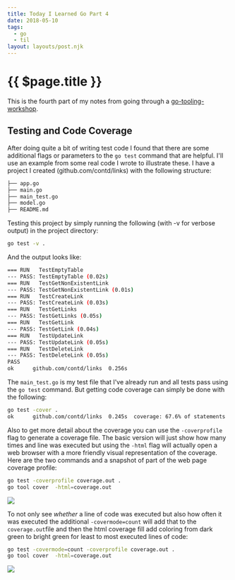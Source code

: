 ```yaml
---
title: Today I Learned Go Part 4
date: 2018-05-10
tags:
  - go
  - til
layout: layouts/post.njk
---
```


# {{ $page.title }}

This is the fourth part of my notes from going through a [go-tooling-workshop](https://github.com/campoy/go-tooling-workshop/).

## Testing and Code Coverage

After doing quite a bit of writing test code I found that there are some additional flags or parameters to the `go test` command that are helpful.  I'll use an example from some real code I wrote to illustrate these.  I have a project I created (github.com/contd/links) with the following structure:

```bash
├── app.go
├── main.go
├── main_test.go
├── model.go
├── README.md
```
Testing this project by simply running the following (with -v for verbose output) in the project directory:

```bash
go test -v .
```
And the output looks like:

```bash
=== RUN   TestEmptyTable
--- PASS: TestEmptyTable (0.02s)
=== RUN   TestGetNonExistentLink
--- PASS: TestGetNonExistentLink (0.01s)
=== RUN   TestCreateLink
--- PASS: TestCreateLink (0.03s)
=== RUN   TestGetLinks
--- PASS: TestGetLinks (0.05s)
=== RUN   TestGetLink
--- PASS: TestGetLink (0.04s)
=== RUN   TestUpdateLink
--- PASS: TestUpdateLink (0.05s)
=== RUN   TestDeleteLink
--- PASS: TestDeleteLink (0.05s)
PASS
ok  	github.com/contd/links	0.256s
```

The `main_test.go` is my test file that I've already run and all tests pass using the `go test` command.  But getting code coverage can simply be done with the following:

```bash
go test -cover .
ok  	github.com/contd/links	0.245s	coverage: 67.6% of statements
```
Also to get more detail about the coverage you can use the `-coverprofile` flag to generate a coverage file.  The basic version will just show how many times and line was executed but using the `-html` flag will actually open a web browser with a more friendly visual representation of the coverage.  Here are the two commands and a snapshot of part of the web page coverage profile:

```bash
go test -coverprofile coverage.out .
go tool cover  -html=coverage.out
```
![](./screenshot-001.png)

To not only see *whether* a line of code was executed but also how often it was executed the additional `-covermode=count` will add that to the `coverage.out`file and then the html coverage fill add coloring from dark green to bright green for least to most executed lines of code:

```bash
go test -covermode=count -coverprofile coverage.out .
go tool cover  -html=coverage.out
```

![](./screenshot-002.png)

